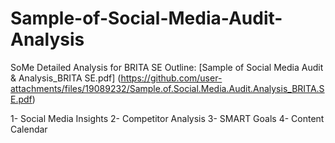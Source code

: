 # Sample-of-Social-Media-Audit-Analysis
SoMe Detailed Analysis for BRITA SE
Outline: [Sample of Social Media Audit & Analysis_BRITA SE.pdf]
(https://github.com/user-attachments/files/19089232/Sample.of.Social.Media.Audit.Analysis_BRITA.SE.pdf)

1- Social Media Insights
2- Competitor Analysis
3- SMART Goals
4- Content Calendar
